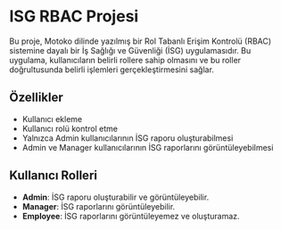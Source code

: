 # ISG RBAC Projesi

Bu proje, Motoko dilinde yazılmış bir Rol Tabanlı Erişim Kontrolü (RBAC) sistemine dayalı bir İş Sağlığı ve Güvenliği (İSG) uygulamasıdır. Bu uygulama, kullanıcıların belirli rollere sahip olmasını ve bu roller doğrultusunda belirli işlemleri gerçekleştirmesini sağlar.

## Özellikler

- Kullanıcı ekleme
- Kullanıcı rolü kontrol etme
- Yalnızca Admin kullanıcılarının İSG raporu oluşturabilmesi
- Admin ve Manager kullanıcılarının İSG raporlarını görüntüleyebilmesi

## Kullanıcı Rolleri

- **Admin**: İSG raporu oluşturabilir ve görüntüleyebilir.
- **Manager**: İSG raporlarını görüntüleyebilir.
- **Employee**: İSG raporlarını görüntüleyemez ve oluşturamaz.

